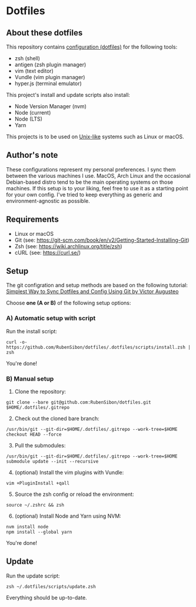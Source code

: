 # Dotfiles

## About these dotfiles

This repository contains [configuration (dotfiles)](https://en.wikipedia.org/wiki/Hidden_file_and_hidden_directory) for the following tools:

- zsh (shell)
- antigen (zsh plugin manager)
- vim (text editor)
- Vundle (vim plugin manager)
- hyper.js (terminal emulator)

This project's install and update scripts also install:

- Node Version Manager (nvm)
- Node (current)
- Node (LTS)
- Yarn

This projects is to be used on [Unix-like](https://en.wikipedia.org/wiki/Unix-like) systems such as Linux or macOS.

## Author's note

These configurations represent my personal preferences. I sync them between the various machines I use. MacOS, Arch Linux and the occasional Debian-based distro tend to be the main operating systems on those machines. If this setup is to your liking, feel free to use it as a starting point for your own config. I've tried to keep everything as generic and environment-agnostic as possible.

## Requirements

- Linux or macOS
- Git (see: https://git-scm.com/book/en/v2/Getting-Started-Installing-Git)
- Zsh (see: https://wiki.archlinux.org/title/zsh)
- cURL (see: https://curl.se/)

## Setup

The git configration and setup methods are based on the following tutorial: [Simplest Way to Sync Dotfiles and Config Using Git by Victor Augusteo](https://medium.com/@augusteo/simplest-way-to-sync-dotfiles-and-config-using-git-14051af8703a)

Choose **one (A or B)** of the following setup options:

### A) Automatic setup with script

Run the install script:

`curl -o- https://github.com/RubenSibon/dotfiles/.dotfiles/scripts/install.zsh | zsh`

You're done!

### B) Manual setup

1. Clone the repository:

`git clone --bare git@github.com:RubenSibon/dotfiles.git $HOME/.dotfiles/.gitrepo`

2. Check out the cloned bare branch:

`/usr/bin/git --git-dir=$HOME/.dotfiles/.gitrepo --work-tree=$HOME checkout HEAD --force`

3. Pull the submodules:

`/usr/bin/git --git-dir=$HOME/.dotfiles/.gitrepo --work-tree=$HOME submodule update --init --recursive`

4. (optional) Install the vim plugins with Vundle:

`vim +PluginInstall +qall`

5. Source the zsh config or reload the environment:

`source ~/.zshrc && zsh`

6. (optional) Install Node and Yarn using NVM:

```
nvm install node
npm install --global yarn
```

You're done!

## Update

Run the update script:

`zsh ~/.dotfiles/scripts/update.zsh`

Everything should be up-to-date.
